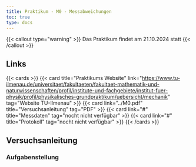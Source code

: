 ```yaml
---
title: Praktikum - M0 - Messabweichungen
toc: true
type: docs
---
```


{{< callout type="warning" >}}
Das Praktikum findet am 21.10.2024 statt
{{< /callout >}}

## Links

{{< cards >}}
{{< card title="Praktikums Website" link="https://www.tu-ilmenau.de/universitaet/fakultaeten/fakultaet-mathematik-und-naturwissenschaften/profil/institute-und-fachgebiete/institut-fuer-physik/profil/physikalisches-grundpraktikum/uebersicht/mechanik" tag="Website TU-Ilmenau" >}}
{{< card link="../M0.pdf" title="Versuchsanleitung" tag="PDF" >}}
{{< card link="#" title="Messdaten" tag="nocht nicht verfügbar" >}}
{{< card link="#" title="Protokoll" tag="nocht nicht verfügbar" >}}
{{< /cards >}}


## Versuchsanleitung
### Aufgabenstellung 